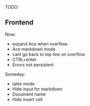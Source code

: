 TODO: 

Frontend
--------

Now:

* expand Ace when overflow
* Ace markdown mode 
* cant go back to top line on overflow
* CTRL+enter
* Errors not persistent

Someday: 
* latex mode
* Hide input for markdown
* Document name
* Hide insert cell
